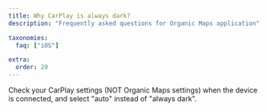 ```yaml
---
title: Why CarPlay is always dark?
description: "Frequently asked questions for Organic Maps application"

taxonomies:
  faq: ["iOS"]

extra:
  order: 20
---
```


Check your CarPlay settings (NOT Organic Maps settings) when the device is connected, and select "auto" instead of "always dark".

